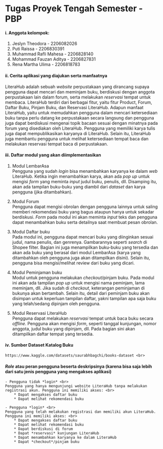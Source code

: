 # Tugas Proyek Tengah Semester - PBP

#### i. Anggota kelompok: <br>
1. Jeslyn Theodora - 2206082026 <br>
2. Puti Raissa - 2206830391 <br> 
3. Muhammad Rafli Mahesa - 2206828140 <br>
4. Mohammad Fauzan Aditya - 2206827831 <br>
5. Rena Martha Ulima - 2206818783 <br>

#### ii. Cerita aplikasi yang diajukan serta manfaatnya <br>
LiteraHub adalah sebuah *website* perpustakaan yang dirancang supaya pengguna dapat mencari dan meminjam buku, berdiskusi dengan anggota perpustakaan lain dalam forum, serta melakukan *reservasi* tempat untuk membaca. LiteraHub terdiri dari berbagai fitur, yaitu fitur Product, Forum, Daftar Buku, Pinjam Buku, dan Reservasi LiteraHub. Adapun manfaat LiteraHub, yaitu untuk memudahkan pengguna dalam mencari ketersediaan buku tanpa perlu datang ke perpustakaan secara langsung dan pengguna juga dapat berdiskusi mengenai topik bacaan sesuai dengan minatnya pada forum yang disediakan oleh LiteraHub. Pengguna yang memiliki karya tulis juga dapat mempublikasikan karyanya di LiteraHub. Selain itu, LiteraHub juga membantu pengguna untuk melihat ketersediaan tempat baca dan melakukan reservasi tempat baca di perpustakaan.  <br>

#### iii. Daftar modul yang akan diimplementasikan <br>
1. Modul LembarAsa <br>
Pengguna yang sudah *login* bisa menambahkan karyanya ke dalam *web* LiteraHub. Ketika ingin menambahkan karya, akan ada *pop up* untuk mengisi *form* yang meminta *input* judul buku, penulis, dll. Disamping itu, akan ada tampilan buku-buku yang diambil dari *dataset* dan karya pengguna (jika ditambahkan). 

2. Modul Forum <br>
Pengguna dapat mengisi obrolan dengan pengguna lainnya untuk saling memberi rekomendasi buku yang bagus ataupun hanya untuk sekadar berdiskusi. *Form* pada modul ini akan meminta *input* teks dan pengguna dapat menambahkan buku serta detailnya saat membuat pesan obrolan. <br>

3. Modul Daftar buku <br>
Pada modul ini, pengguna dapat mencari buku yang diinginkan sesuai judul, nama penulis, dan genrenya. Gambarannya seperti *search* di Shopee filter. Bagian ini juga menampilkan buku-buku yang tersedia dan akan ada buku yang berasal dari modul LembarAsa (karya yang ditambahkan oleh pengguna juga akan ditampilkan disini). Selain itu, pengguna bisa mengisi/melihat review dari buku yang dicari. <br>

4. Modul Peminjaman buku <br>
Modul untuk pengguna melakukan *checkout*/pinjam buku. Pada modul ini akan ada tampilan *pop up* untuk mengisi nama peminjam, lama meminjam, dll. Jika sudah di *checkout*, keterangan peminjaman di bukunya akan bertambah. Selain itu, detail dari peminjam buku akan disimpan untuk keperluan tampilan daftar, yakni tampilan apa saja buku yang telah/sedang dipinjam oleh pengguna. <br>

5. Modul Reservasi LiteraHub <br>
Pengguna dapat melakukan *reservasi* tempat untuk baca buku secara *offline*. Pengguna akan mengisi *form*, seperti tanggal kunjungan, nomor anggota, judul buku yang dipinjam, dll. Pada bagian sini akan ditampilkan daftar tempat yang tersedia. <br>

#### iv. Sumber Dataset Katalog Buku <br>
	https://www.kaggle.com/datasets/saurabhbagchi/books-dataset <br>

#### *Role* atau peran pengguna beserta deskripsinya (karena bisa saja lebih dari satu jenis pengguna yang mengakses aplikasi) <br>

	- Pengguna tidak *login* <br>
	Pengguna yang hanya mengunjungi website LiteraHub tanpa melakukan registrasi akun. Pengguna ini memiliki akses: <br>
		* Dapat mengakses daftar buku
		* Dapat melihat rekomendasi buku

	- Pengguna *login* <br>
	Pengguna yang telah melakukan registrasi dan memiliki akun LiteraHub. Pengguna ini memiliki akses: <br>
		* Dapat mengakses daftar buku
		* Dapat melihat rekomendasi buku
		* Dapat berdiskusi di forum
		* Dapat *reservasi* kunjungan LiteraHub
		* Dapat menambahkan karyanya ke dalam LiteraHub
		* Dapat *checkout*/pinjam buku
